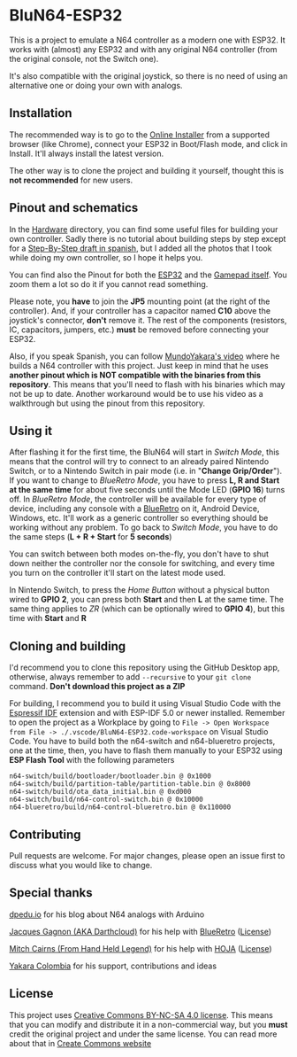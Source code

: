 
# BluN64-ESP32

This is a project to emulate a N64 controller as a modern one with ESP32. It works with (almost) any ESP32 and with any original N64 controller (from the original console, not the Switch one).

It's also compatible with the original joystick, so there is no need of using an alternative one or doing your own with analogs.

## Installation

The recommended way is to go to the [Online Installer](https://jpzv.github.io/BluN64-ESP32/) from a supported browser (like Chrome), connect your ESP32 in Boot/Flash mode, and click in Install. It'll always install the latest version.

The other way is to clone the project and building it yourself, thought this is **not recommended** for new users.

## Pinout and schematics

In the [Hardware](/hardware) directory, you can find some useful files for building your own controller. Sadly there is no tutorial about building steps by step except for a [Step-By-Step draft in spanish](/hardware/Assembly%20steps%20-%20ES.txt), but I added all the photos that I took while doing my own controller, so I hope it helps you.

You can find also the Pinout for both the [ESP32](/hardware/ESP32%20Pinout.png) and the [Gamepad itself](/hardware/GamePad%20Pinout.png). You zoom them a lot so do it if you cannot read something.

Please note, you **have** to join the **JP5** mounting point (at the right of the controller). And, if your controller has a capacitor named **C10** above the joystick's connector, **don't** remove it. The rest of the components (resistors, IC, capacitors, jumpers, etc.) **must** be removed before connecting your ESP32.

Also, if you speak Spanish, you can follow [MundoYakara's video](https://youtu.be/PrA_Gp_z_Fw) where he builds a N64 controller with this project. Just keep in mind that he uses **another pinout which is NOT compatible with the binaries from this repository**. This means that you'll need to flash with his binaries which may not be up to date. Another workaround would be to use his video as a walkthrough but using the pinout from this repository.

## Using it

After flashing it for the first time, the BluN64 will start in *Switch Mode*, this means that the control will try to connect to an already paired Nintendo Switch, or to a Nintendo Switch in pair mode (i.e. in "**Change Grip/Order**"). If you want to change to *BlueRetro Mode*, you have to press **L, R and Start at the same time** for about five seconds until the Mode LED (**GPIO 16**) turns off. In *BlueRetro Mode*, the controller will be available for every type of device, including any console with a [BlueRetro](https://github.com/darthcloud/BlueRetro) on it, Android Device, Windows, etc. It'll work as a generic controller so everything should be working without any problem. To go back to *Switch Mode*, you have to do the same steps (**L + R + Start** for **5 seconds**)

You can switch between both modes on-the-fly, you don't have to shut down neither the controller nor the console for switching, and every time you turn on the controller it'll start on the latest mode used.

In Nintendo Switch, to press the *Home Button* without a physical button wired to **GPIO 2**, you can press both **Start** and then **L** at the same time. The same thing applies to *ZR* (which can be optionally wired to **GPIO 4**), but this time with **Start** and **R**

## Cloning and building

I'd recommend you to clone this repository using the GitHub Desktop app, otherwise, always remember to add `--recursive` to your `git clone` command. **Don't download this project as a ZIP**

For building, I recommend you to build it using Visual Studio Code with the [Espressif IDF](https://marketplace.visualstudio.com/items?itemName=espressif.esp-idf-extension) extension and with ESP-IDF 5.0 or newer installed. Remember to open the project as a Workplace by going to `File -> Open Workspace from File -> ./.vscode/BluN64-ESP32.code-workspace` on Visual Studio Code. You have to build both the n64-switch and n64-blueretro projects, one at the time, then, you have to flash them manually to your ESP32 using **ESP Flash Tool** with the following parameters

```
n64-switch/build/bootloader/bootloader.bin @ 0x1000
n64-switch/build/partition-table/partition-table.bin @ 0x8000
n64-switch/build/ota_data_initial.bin @ 0xd000
n64-switch/build/n64-control-switch.bin @ 0x10000
n64-blueretro/build/n64-control-blueretro.bin @ 0x110000
```

## Contributing

Pull requests are welcome. For major changes, please open an issue first to discuss what you would like to change.

## Special thanks

[dpedu.io](https://dpedu.io/article/2015-03-11/nintendo-64-joystick-pinout-arduino) for his blog about N64 analogs with Arduino

[Jacques Gagnon (AKA Darthcloud)](https://github.com/darthcloud) for his help with [BlueRetro](https://github.com/darthcloud/BlueRetro/) ([License](https://github.com/darthcloud/BlueRetro/blob/master/LICENSE))

[Mitch Cairns (From Hand Held Legend)](https://github.com/mitchellcairns) for his help with [HOJA](https://github.com/HandHeldLegend/HOJA-LIB-ESP32) ([License](https://github.com/HandHeldLegend/HOJA-LIB-ESP32/blob/main/LICENSE.md))

[Yakara Colombia](https://github.com/yakaracolombia) for his support, contributions and ideas

## License

This project uses [Creative Commons BY-NC-SA 4.0 license](/LICENSE). This means that you can modify and distribute it in a non-commercial way, but you **must** credit the original project and under the same license. You can read more about that in [Create Commons website](https://creativecommons.org/licenses/by-nc-sa/4.0/)
